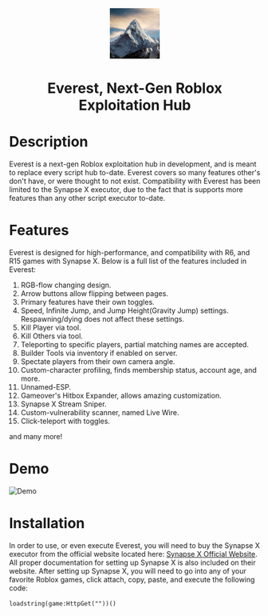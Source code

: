 <div align="center">
 <img src="/Images/project_icon.jpg" width="20%" height="20%" alt="everest-logo">
 <h1>Everest, Next-Gen Roblox Exploitation Hub</h1>
</div>

# Description

Everest is a next-gen Roblox exploitation hub in development, and is meant to replace every script hub to-date. Everest covers so many features other's don't have, or were thought to not exist. Compatibility with Everest has been limited to the Synapse X executor, due to the fact that is supports more features than any other script executor to-date.

# Features

Everest is designed for high-performance, and compatibility with R6, and R15 games with Synapse X. Below is a full list of the features included in Everest:

1. RGB-flow changing design.
2. Arrow buttons allow flipping between pages.
3. Primary features have their own toggles.
4. Speed, Infinite Jump, and Jump Height(Gravity Jump) settings. Respawning/dying does not affect these settings.
5. Kill Player via tool.
6. Kill Others via tool.
7. Teleporting to specific players, partial matching names are accepted.
8. Builder Tools via inventory if enabled on server.
9. Spectate players from their own camera angle.
10. Custom-character profiling, finds membership status, account age, and more.
11. Unnamed-ESP.
12. Gameover's Hitbox Expander, allows amazing customization.
13. Synapse X Stream Sniper.
14. Custom-vulnerability scanner, named Live Wire.
15. Click-teleport with toggles.

and many more!


# Demo

![Demo](/Images/Demo.gif)

# Installation

In order to use, or even execute Everest, you will need to buy the Synapse X executor from the official website located here: [Synapse X Official Website](https://x.synapse.to/). All proper documentation for setting up Synapse X is also included on their website. After setting up Synapse X, you will need to go into any of your favorite Roblox games, click attach, copy, paste, and execute the following code:

```
loadstring(game:HttpGet(""))()
```

